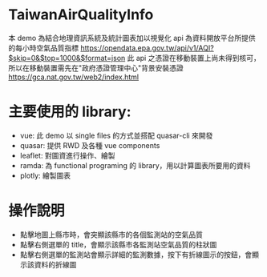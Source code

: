 # TaiwanAirQualityInfo
本 demo 為結合地理資訊系統及統計圖表加以視覺化
api 為資料開放平台所提供的每小時空氣品質指標
https://opendata.epa.gov.tw/api/v1/AQI?$skip=0&$top=1000&$format=json
此 api 之憑證在移動裝置上尚未得到核可，所以在移動裝置需先在"政府憑證管理中心"背景安裝憑證
https://gca.nat.gov.tw/web2/index.html

# 主要使用的 library:
- vue: 此 demo 以 single files 的方式並搭配 quasar-cli 來開發
- quasar: 提供 RWD 及各種 vue components
- leaflet: 對圖資進行操作、繪製
- ramda: 為 functional programing 的 library，用以計算圖表所要用的資料
- plotly: 繪製圖表

# 操作說明
- 點擊地圖上縣市時，會突顯該縣市的各個監測站的空氣品質
- 點擊右側選單的 title，會顯示該縣市各監測站空氣品質的柱狀圖
- 點擊右側選單的監測站會顯示詳細的監測數據，按下有折線圖示的按鈕，會顯示該資料的折線圖
